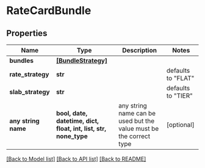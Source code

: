 # RateCardBundle


## Properties
Name | Type | Description | Notes
------------ | ------------- | ------------- | -------------
**bundles** | [**[BundleStrategy]**](BundleStrategy.md) |  | 
**rate_strategy** | **str** |  | defaults to "FLAT"
**slab_strategy** | **str** |  | defaults to "TIER"
**any string name** | **bool, date, datetime, dict, float, int, list, str, none_type** | any string name can be used but the value must be the correct type | [optional]

[[Back to Model list]](../README.md#documentation-for-models) [[Back to API list]](../README.md#documentation-for-api-endpoints) [[Back to README]](../README.md)


